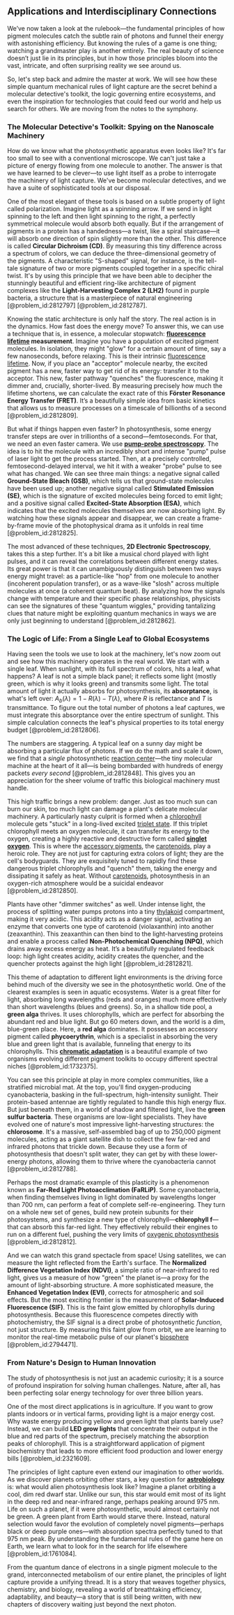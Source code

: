 ## Applications and Interdisciplinary Connections

We’ve now taken a look at the rulebook—the fundamental principles of how pigment molecules catch the subtle rain of photons and funnel their energy with astonishing efficiency. But knowing the rules of a game is one thing; watching a grandmaster play is another entirely. The real beauty of science doesn’t just lie in its principles, but in how those principles bloom into the vast, intricate, and often surprising reality we see around us.

So, let's step back and admire the master at work. We will see how these simple quantum mechanical rules of light capture are the secret behind a molecular detective's toolkit, the logic governing entire ecosystems, and even the inspiration for technologies that could feed our world and help us search for others. We are moving from the notes to the symphony.

### The Molecular Detective's Toolkit: Spying on the Nanoscale Machinery

How do we know what the photosynthetic apparatus even looks like? It's far too small to see with a conventional microscope. We can't just take a picture of energy flowing from one molecule to another. The answer is that we have learned to be clever—to use light itself as a probe to interrogate the machinery of light capture. We've become molecular detectives, and we have a suite of sophisticated tools at our disposal.

One of the most elegant of these tools is based on a subtle property of light called polarization. Imagine light as a spinning arrow. If we send in light spinning to the left and then light spinning to the right, a perfectly symmetrical molecule would absorb both equally. But if the arrangement of pigments in a protein has a handedness—a twist, like a spiral staircase—it will absorb one direction of spin slightly more than the other. This difference is called **Circular Dichroism (CD)**. By measuring this tiny difference across a spectrum of colors, we can deduce the three-dimensional geometry of the pigments. A characteristic "S-shaped" signal, for instance, is the tell-tale signature of two or more pigments coupled together in a specific chiral twist. It's by using this principle that we have been able to decipher the stunningly beautiful and efficient ring-like architecture of pigment complexes like the **Light-Harvesting Complex 2 (LH2)** found in purple bacteria, a structure that is a masterpiece of natural engineering [@problem_id:2812797] [@problem_id:2812787].

Knowing the static architecture is only half the story. The real action is in the dynamics. How fast does the energy move? To answer this, we can use a technique that is, in essence, a molecular stopwatch: **[fluorescence lifetime](@article_id:164190) measurement**. Imagine you have a population of excited pigment molecules. In isolation, they might "glow" for a certain amount of time, say a few nanoseconds, before relaxing. This is their intrinsic [fluorescence lifetime](@article_id:164190). Now, if you place an "acceptor" molecule nearby, the excited pigment has a new, faster way to get rid of its energy: transfer it to the acceptor. This new, faster pathway "quenches" the fluorescence, making it dimmer and, crucially, shorter-lived. By measuring precisely how much the lifetime shortens, we can calculate the exact rate of this **Förster Resonance Energy Transfer (FRET)**. It’s a beautifully simple idea from basic kinetics that allows us to measure processes on a timescale of billionths of a second [@problem_id:2812809].

But what if things happen even faster? In photosynthesis, some energy transfer steps are over in trillionths of a second—femtoseconds. For that, we need an even faster camera. We use **[pump-probe spectroscopy](@article_id:155229)**. The idea is to hit the molecule with an incredibly short and intense "pump" pulse of laser light to get the process started. Then, at a precisely controlled, femtosecond-delayed interval, we hit it with a weaker "probe" pulse to see what has changed. We can see three main things: a negative signal called **Ground-State Bleach (GSB)**, which tells us that ground-state molecules have been used up; another negative signal called **Stimulated Emission (SE)**, which is the signature of excited molecules being forced to emit light; and a positive signal called **Excited-State Absorption (ESA)**, which indicates that the excited molecules themselves are now absorbing light. By watching how these signals appear and disappear, we can create a frame-by-frame movie of the photophysical drama as it unfolds in real time [@problem_id:2812825].

The most advanced of these techniques, **2D Electronic Spectroscopy**, takes this a step further. It's a bit like a musical chord played with light pulses, and it can reveal the correlations between different energy states. Its great power is that it can unambiguously distinguish between two ways energy might travel: as a particle-like "hop" from one molecule to another (incoherent population transfer), or as a wave-like "slosh" across multiple molecules at once (a coherent quantum beat). By analyzing how the signals change with temperature and their specific phase relationships, physicists can see the signatures of these "quantum wiggles," providing tantalizing clues that nature might be exploiting quantum mechanics in ways we are only just beginning to understand [@problem_id:2812862].

### The Logic of Life: From a Single Leaf to Global Ecosystems

Having seen the tools we use to look at the machinery, let's now zoom out and see how this machinery operates in the real world. We start with a single leaf. When sunlight, with its full spectrum of colors, hits a leaf, what happens? A leaf is not a simple black panel; it reflects some light (mostly green, which is why it looks green) and transmits some light. The total amount of light it actually absorbs for photosynthesis, its **absorptance**, is what's left over: $A_b(\lambda) = 1 - R(\lambda) - T(\lambda)$, where $R$ is reflectance and $T$ is transmittance. To figure out the total number of photons a leaf captures, we must integrate this absorptance over the entire spectrum of sunlight. This simple calculation connects the leaf's physical properties to its total energy budget [@problem_id:2812806].

The numbers are staggering. A typical leaf on a sunny day might be absorbing a particular flux of photons. If we do the math and scale it down, we find that a *single* photosynthetic [reaction center](@article_id:173889)—the tiny molecular machine at the heart of it all—is being bombarded with hundreds of energy packets *every second* [@problem_id:2812848]. This gives you an appreciation for the sheer volume of traffic this biological machinery must handle.

This high traffic brings a new problem: danger. Just as too much sun can burn our skin, too much light can damage a plant's delicate molecular machinery. A particularly nasty culprit is formed when a [chlorophyll](@article_id:143203) molecule gets "stuck" in a long-lived excited [triplet state](@article_id:156211). If this triplet chlorophyll meets an oxygen molecule, it can transfer its energy to the oxygen, creating a highly reactive and destructive form called **[singlet oxygen](@article_id:174922)**. This is where the [accessory pigments](@article_id:135969), the [carotenoids](@article_id:146386), play a heroic role. They are not just for capturing extra colors of light; they are the cell's bodyguards. They are exquisitely tuned to rapidly find these dangerous triplet chlorophylls and "quench" them, taking the energy and dissipating it safely as heat. Without [carotenoids](@article_id:146386), photosynthesis in an oxygen-rich atmosphere would be a suicidal endeavor [@problem_id:2812850].

Plants have other "dimmer switches" as well. Under intense light, the process of splitting water pumps protons into a tiny [thylakoid](@article_id:178420) compartment, making it very acidic. This acidity acts as a danger signal, activating an enzyme that converts one type of carotenoid (violaxanthin) into another (zeaxanthin). This zeaxanthin can then bind to the light-harvesting proteins and enable a process called **Non-Photochemical Quenching (NPQ)**, which drains away excess energy as heat. It’s a beautifully regulated feedback loop: high light creates acidity, acidity creates the quencher, and the quencher protects against the high light [@problem_id:2812821].

This theme of adaptation to different light environments is the driving force behind much of the diversity we see in the photosynthetic world. One of the clearest examples is seen in aquatic ecosystems. Water is a great filter for light, absorbing long wavelengths (reds and oranges) much more effectively than short wavelengths (blues and greens). So, in a shallow tide pool, a **green alga** thrives. It uses chlorophylls, which are perfect for absorbing the abundant red and blue light. But go 60 meters down, and the world is a dim, blue-green place. Here, a **red alga** dominates. It possesses an accessory pigment called **phycoerythrin**, which is a specialist in absorbing the very blue and green light that is available, funneling that energy to its chlorophylls. This **[chromatic adaptation](@article_id:263482)** is a beautiful example of two organisms evolving different pigment toolkits to occupy different spectral niches [@problem_id:1732375].

You can see this principle at play in more complex communities, like a stratified microbial mat. At the top, you'll find oxygen-producing cyanobacteria, basking in the full-spectrum, high-intensity sunlight. Their protein-based antennae are tightly regulated to handle this high energy flux. But just beneath them, in a world of shadow and filtered light, live the **green sulfur bacteria**. These organisms are low-light specialists. They have evolved one of nature's most impressive light-harvesting structures: the **chlorosome**. It's a massive, self-assembled bag of up to 250,000 pigment molecules, acting as a giant satellite dish to collect the few far-red and infrared photons that trickle down. Because they use a form of photosynthesis that doesn't split water, they can get by with these lower-energy photons, allowing them to thrive where the cyanobacteria cannot [@problem_id:2812788].

Perhaps the most dramatic example of this plasticity is a phenomenon known as **Far-Red Light Photoacclimation (FaRLiP)**. Some cyanobacteria, when finding themselves living in light dominated by wavelengths longer than $700$ nm, can perform a feat of complete self-re-engineering. They turn on a whole new set of genes, build new protein subunits for their photosystems, and synthesize a new type of chlorophyll—**chlorophyll f**—that can absorb this far-red light. They effectively rebuild their engines to run on a different fuel, pushing the very limits of [oxygenic photosynthesis](@article_id:172207) [@problem_id:2812812].

And we can watch this grand spectacle from space! Using satellites, we can measure the light reflected from the Earth's surface. The **Normalized Difference Vegetation Index (NDVI)**, a simple ratio of near-infrared to red light, gives us a measure of how "green" the planet is—a proxy for the amount of light-absorbing structure. A more sophisticated measure, the **Enhanced Vegetation Index (EVI)**, corrects for atmospheric and soil effects. But the most exciting frontier is the measurement of **Solar-Induced Fluorescence (SIF)**. This is the faint glow emitted by chlorophylls during photosynthesis. Because this fluorescence competes directly with photochemistry, the SIF signal is a direct probe of photosynthetic *function*, not just structure. By measuring this faint glow from orbit, we are learning to monitor the real-time metabolic pulse of our planet's [biosphere](@article_id:183268) [@problem_id:2794471].

### From Nature's Design to Human Innovation

The study of photosynthesis is not just an academic curiosity; it is a source of profound inspiration for solving human challenges. Nature, after all, has been perfecting solar energy technology for over three billion years.

One of the most direct applications is in agriculture. If you want to grow plants indoors or in vertical farms, providing light is a major energy cost. Why waste energy producing yellow and green light that plants barely use? Instead, we can build **LED grow lights** that concentrate their output in the blue and red parts of the spectrum, precisely matching the absorption peaks of chlorophyll. This is a straightforward application of pigment biochemistry that leads to more efficient food production and lower energy bills [@problem_id:2321609].

The principles of light capture even extend our imagination to other worlds. As we discover planets orbiting other stars, a key question for **[astrobiology](@article_id:148469)** is: what would alien photosynthesis look like? Imagine a planet orbiting a cool, dim red dwarf star. Unlike our sun, this star would emit most of its light in the deep red and near-infrared range, perhaps peaking around $975$ nm. Life on such a planet, if it were photosynthetic, would almost certainly not be green. A green plant from Earth would starve there. Instead, natural selection would favor the evolution of completely novel pigments—perhaps black or deep purple ones—with absorption spectra perfectly tuned to that $975$ nm peak. By understanding the fundamental rules of the game here on Earth, we learn what to look for in the search for life elsewhere [@problem_id:1761084].

From the quantum dance of electrons in a single pigment molecule to the grand, interconnected metabolism of our entire planet, the principles of light capture provide a unifying thread. It is a story that weaves together physics, chemistry, and biology, revealing a world of breathtaking efficiency, adaptability, and beauty—a story that is still being written, with new chapters of discovery waiting just beyond the next photon.